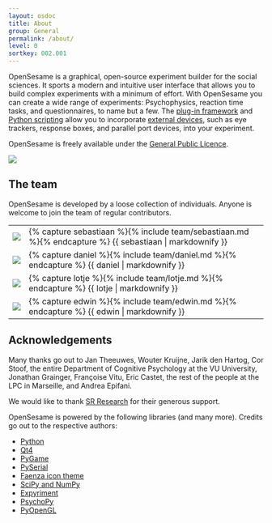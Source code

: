 ```yaml
---
layout: osdoc
title: About
group: General
permalink: /about/
level: 0
sortkey: 002.001
---
```


OpenSesame is a graphical, open-source experiment builder for the social sciences. It sports a modern and intuitive user interface that allows you to build complex experiments with a minimum of effort. With OpenSesame you can create a wide range of experiments: Psychophysics, reaction time tasks, and questionnaires, to name but a few. The [plug-in framework][plug-ins] and [Python scripting][python-scripting] allow you to incorporate [external devices][external-devices], such as eye trackers, response boxes, and parallel port devices, into your experiment.

OpenSesame is freely available under the [General Public Licence][gpl].

![](/img/fig/fig1.2.1.png)

The team
--------

OpenSesame is developed by a loose collection of individuals. Anyone is welcome to join the team of regular contributors.

<table class="no-table-border">
	<tr>
		<td>
			<img src="/img/team/sebastiaan.png" />
		</td>
		<td>
			{% capture sebastiaan %}{% include team/sebastiaan.md %}{% endcapture %}
			{{ sebastiaan | markdownify }}
		</td>
	</tr>
	<tr>
		<td>
			<img src="/img/team/daniel.png" />
		</td>
		<td>
			{% capture daniel %}{% include team/daniel.md %}{% endcapture %}
			{{ daniel | markdownify }}
		</td>
	</tr>
	<tr>
		<td>
			<img src="/img/team/lotje.png" />
		</td>
		<td>
			{% capture lotje %}{% include team/lotje.md %}{% endcapture %}
			{{ lotje | markdownify }}
		</td>
	</tr>
	<tr>
		<td>
			<img src="/img/team/edwin.png" />
		</td>
		<td>
			{% capture edwin %}{% include team/edwin.md %}{% endcapture %}
			{{ edwin | markdownify }}
		</td>
	</tr>
</table>

Acknowledgements
----------------

Many thanks go out to Jan Theeuwes, Wouter Kruijne, Jarik den Hartog, Cor Stoof, the entire Department of Cognitive Psychology at the VU University, Jonathan Grainger, Françoise Vitu, Eric Castet, the rest of the people at the LPC in Marseille, and Andrea Epifani.

We would like to thank [SR Research][sr-research] for their generous support.

OpenSesame is powered by the following libraries (and many more). Credits go out to the respective authors:

- [Python][]
- [Qt4][]
- [PyGame][]
- [PySerial][]
- [Faenza icon theme][faenza]
- [SciPy and NumPy][scipy]
- [Expyriment][]
- [PsychoPy][]
- [PyOpenGL][]

[sr-research]: http://www.sr-research.com/
[gpl]: http://www.gnu.org/licenses/gpl.html
[python]: http://www.python.org/
[qt4]: http://qt.nokia.com/
[pygame]: http://www.pygame.org/
[pyserial]: http://pyserial.sourceforge.net/
[faenza]: http://tiheum.deviantart.com/art/Faenza-Icons-173323228
[scipy]: http://www.scipy.org/
[expyriment]: http://www.expyriment.org/
[psychopy]: http://www.psychopy.org/
[pyopengl]: http://pyopengl.sourceforge.net/
[plug-ins]: /plug-ins
[external-devices]: /devices/
[python-scripting]: /python-inline-code